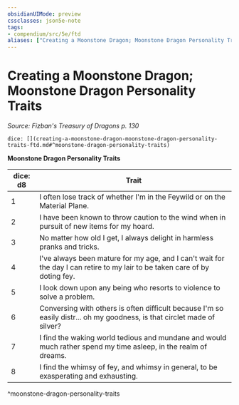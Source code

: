 ```yaml
---
obsidianUIMode: preview
cssclasses: json5e-note
tags:
- compendium/src/5e/ftd
aliases: ["Creating a Moonstone Dragon; Moonstone Dragon Personality Traits"]
---
```

# Creating a Moonstone Dragon; Moonstone Dragon Personality Traits
*Source: Fizban's Treasury of Dragons p. 130* 

`dice: [](creating-a-moonstone-dragon-moonstone-dragon-personality-traits-ftd.md#^moonstone-dragon-personality-traits)`

**Moonstone Dragon Personality Traits**

| dice: d8 | Trait |
|----------|-------|
| 1 | I often lose track of whether I'm in the Feywild or on the Material Plane. |
| 2 | I have been known to throw caution to the wind when in pursuit of new items for my hoard. |
| 3 | No matter how old I get, I always delight in harmless pranks and tricks. |
| 4 | I've always been mature for my age, and I can't wait for the day I can retire to my lair to be taken care of by doting fey. |
| 5 | I look down upon any being who resorts to violence to solve a problem. |
| 6 | Conversing with others is often difficult because I'm so easily distr... oh my goodness, is that circlet made of silver? |
| 7 | I find the waking world tedious and mundane and would much rather spend my time asleep, in the realm of dreams. |
| 8 | I find the whimsy of fey, and whimsy in general, to be exasperating and exhausting. |
^moonstone-dragon-personality-traits